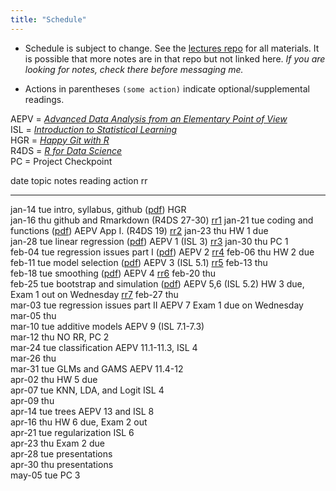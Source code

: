 ```yaml
---
title: "Schedule"
---
```





* Schedule is subject to change. See the [lectures repo](https://github.com/stats-432sp2018/lectures) for all materials. It is possible that more notes are in that repo but not linked here. _If you are looking for notes, check there before messaging me._  

* Actions in parentheses `(some action)` indicate optional/supplemental readings.

AEPV = [_Advanced Data Analysis from an Elementary Point of View_](http://www.stat.cmu.edu/~cshalizi/ADAfaEPoV/ADAfaEPoV.pdf)  
ISL = [_Introduction to Statistical Learning_](http://www-bcf.usc.edu/~gareth/ISL/)  
HGR = [_Happy Git with R_](http://happygitwithr.com/)  
R4DS = [_R for Data Science_](http://r4ds.had.co.nz)  
PC = Project Checkpoint


date         topic                       notes                                                                                           reading                 action                              rr                                                     
-----------  --------------------------  ----------------------------------------------------------------------------------------------  ----------------------  ----------------------------------  -------------------------------------------------------
jan-14 tue   intro, syllabus, github     (<a href=https://raw.githubusercontent.com/stats-432sp2020/lectures/master/lec01.pdf>pdf</a>)   HGR                                                                                                                
jan-16 thu   github and Rmarkdown                                                                                                        (R4DS 27-30)                                                <a href=https://github.com/stats-432sp2020/ic1>rr1</a> 
jan-21 tue   coding and functions        (<a href=https://raw.githubusercontent.com/stats-432sp2020/lectures/master/lec02.pdf>pdf</a>)   AEPV App I. (R4DS 19)                                       <a href=https://github.com/stats-432sp2020/rr2>rr2</a> 
jan-23 thu                                                                                                                                                       HW 1 due                                                                                   
jan-28 tue   linear regression           (<a href=https://raw.githubusercontent.com/stats-432sp2020/lectures/master/lec03.pdf>pdf</a>)   AEPV 1 (ISL 3)                                              <a href=https://github.com/stats-432sp2020/rr3>rr3</a> 
jan-30 thu                                                                                                                                                       PC 1                                                                                       
feb-04 tue   regression issues part I    (<a href=https://raw.githubusercontent.com/stats-432sp2020/lectures/master/lec04.pdf>pdf</a>)   AEPV 2                                                      <a href=https://github.com/stats-432sp2020/rr4>rr4</a> 
feb-06 thu                                                                                                                                                       HW 2 due                                                                                   
feb-11 tue   model selection             (<a href=https://raw.githubusercontent.com/stats-432sp2020/lectures/master/lec05.pdf>pdf</a>)   AEPV 3 (ISL 5.1)                                            <a href=https://github.com/stats-432sp2020/rr5>rr5</a> 
feb-13 thu                                                                                                                                                                                                                                                  
feb-18 tue   smoothing                   (<a href=https://raw.githubusercontent.com/stats-432sp2020/lectures/master/lec06.pdf>pdf</a>)   AEPV 4                                                      <a href=https://github.com/stats-432sp2020/rr6>rr6</a> 
feb-20 thu                                                                                                                                                                                                                                                  
feb-25 tue   bootstrap and simulation    (<a href=https://raw.githubusercontent.com/stats-432sp2020/lectures/master/lec07.pdf>pdf</a>)   AEPV 5,6 (ISL 5.2)      HW 3 due, Exam 1 out on Wednesday   <a href=https://github.com/stats-432sp2020/rr7>rr7</a> 
feb-27 thu                                                                                                                                                                                                                                                  
mar-03 tue   regression issues part II                                                                                                   AEPV 7                  Exam 1 due on Wednesday                                                                    
mar-05 thu                                                                                                                                                                                                                                                  
mar-10 tue   additive models                                                                                                             AEPV 9 (ISL 7.1-7.3)                                                                                               
mar-12 thu                                                                                                                                                       NO RR, PC 2                                                                                
mar-24 tue   classification                                                                                                              AEPV 11.1-11.3, ISL 4                                                                                              
mar-26 thu                                                                                                                                                                                                                                                  
mar-31 tue   GLMs and GAMS                                                                                                               AEPV 11.4-12                                                                                                       
apr-02 thu                                                                                                                                                       HW 5 due                                                                                   
apr-07 tue   KNN, LDA, and Logit                                                                                                         ISL 4                                                                                                              
apr-09 thu                                                                                                                                                                                                                                                  
apr-14 tue   trees                                                                                                                       AEPV 13 and ISL 8                                                                                                  
apr-16 thu                                                                                                                                                       HW 6 due, Exam 2 out                                                                       
apr-21 tue   regularization                                                                                                              ISL 6                                                                                                              
apr-23 thu                                                                                                                                                       Exam 2 due                                                                                 
apr-28 tue                                                                                                                                                       presentations                                                                              
apr-30 thu                                                                                                                                                       presentations                                                                              
may-05 tue                                                                                                                                                       PC 3                                                                                       

